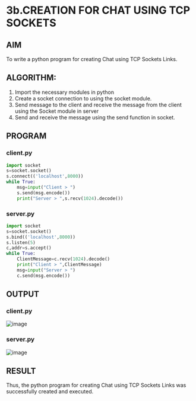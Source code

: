 # 3b.CREATION FOR CHAT USING TCP SOCKETS
## AIM
To write a python program for creating Chat using TCP Sockets Links.
## ALGORITHM:
1. Import the necessary modules in python
2. Create a socket connection to using the socket module.
3. Send message to the client and receive the message from the client using the Socket module in
 server
4. Send and receive the message using the send function in socket.
## PROGRAM
### client.py
```python
import socket
s=socket.socket()
s.connect(('localhost',8000))
while True:
    msg=input("Client > ")
    s.send(msg.encode())
    print("Server > ",s.recv(1024).decode())
```
### server.py
```python
import socket
s=socket.socket()
s.bind(('localhost',8000))
s.listen(5)
c,addr=s.accept()
while True:
    ClientMessage=c.recv(1024).decode()
    print("Client > ",ClientMessage)
    msg=input("Server > ")
    c.send(msg.encode())
```
## OUTPUT
### client.py
![image](https://github.com/user-attachments/assets/10001d8d-fe69-4658-84fc-3805e4108e19)
### server.py
![image](https://github.com/user-attachments/assets/0dc9e4a7-f928-43bc-9f29-9b6af3b3a103)
## RESULT
Thus, the python program for creating Chat using TCP Sockets Links was successfully 
created and executed.
